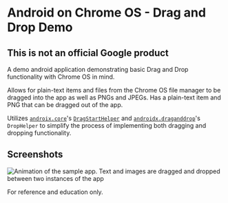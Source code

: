 # Android on Chrome OS - Drag and Drop Demo

## This is not an official Google product

A demo android application demonstrating basic Drag and Drop functionality
with Chrome OS in mind.

Allows for plain-text items and files from the Chrome OS file manager to be
dragged into the app as well as PNGs and JPEGs. Has a plain-text item and PNG that can be dragged
out of the app.

Utilizes [`androix.core`](https://developer.android.com/jetpack/androidx/releases/core)'s [`DragStartHelper`](https://developer.android.com/reference/kotlin/androidx/core/view/DragStartHelper) 
and [`androidx.draganddrop`](https://developer.android.com/jetpack/androidx/releases/draganddrop)'s `DropHelper` to simplify
the process of implementing both dragging and dropping functionality.

## Screenshots
![Animation of the sample app. Text and images are dragged and dropped between two instances of the app](screenshots/drag-n-drop.gif)

For reference and education only.
